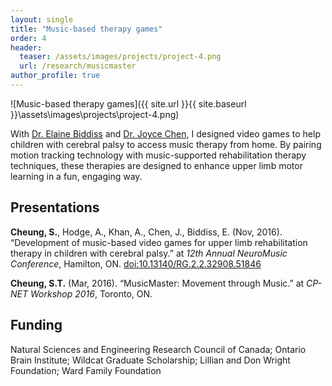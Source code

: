 ```yaml
---
layout: single
title: "Music-based therapy games"
order: 4
header:
  teaser: /assets/images/projects/project-4.png
  url: /research/musicmaster
author_profile: true
---
```

![Music-based therapy games]({{ site.url }}{{ site.baseurl }}\assets\images\projects\project-4.png)

With [Dr. Elaine Biddiss](http://research.hollandbloorview.ca/scientist/Elaine-Biddiss) and [Dr. Joyce Chen](http://joycelchen.weebly.com/), I designed video games to help children with cerebral palsy to access music therapy from home. By pairing motion tracking technology with music-supported rehabilitation therapy techniques, these therapies are designed to enhance upper limb motor learning in a fun, engaging way.


## Presentations
**Cheung, S.**, Hodge, A., Khan, A., Chen, J., Biddiss, E. (Nov, 2016). “Development of music-based video games for upper limb rehabilitation therapy in children with cerebral palsy.” at *12th Annual NeuroMusic Conference*, Hamilton, ON. [doi:10.13140/RG.2.2.32908.51846](http://dx.doi.org/10.13140/RG.2.2.32908.51846)

**Cheung, S.T.** (Mar, 2016). “MusicMaster: Movement through Music.” at *CP-NET Workshop 2016*, Toronto, ON.

## Funding
Natural Sciences and Engineering Research Council of Canada; Ontario Brain Institute; Wildcat Graduate Scholarship; Lillian and Don Wright Foundation; Ward Family Foundation
